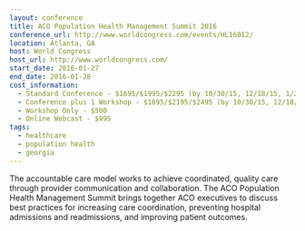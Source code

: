 ```yaml
---
layout: conference
title: ACO Population Health Management Summit 2016
conference_url: http://www.worldcongress.com/events/HL16012/
location: Atlanta, GA
host: World Congress
host_url: http://www.worldcongress.com/
start_date: 2016-01-27
end_date: 2016-01-28
cost_information:
  - Standard Conference - $1695/$1995/$2295 (by 10/30/15, 12/18/15, 1/27/16)
  - Conference plus 1 Workshop - $1895/$2195/$2495 (by 10/30/15, 12/18/15, 1/27/16)
  - Workshop Only - $500
  - Online Webcast - $995
tags:
  - healthcare
  - population health
  - georgia
---
```


The accountable care model works to achieve coordinated, quality care through provider communication and collaboration. The ACO Population Health Management Summit brings together ACO executives to discuss best practices for increasing care coordination, preventing hospital admissions and readmissions, and improving patient outcomes.

